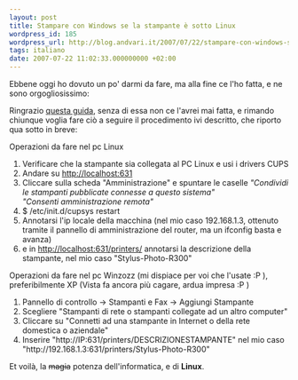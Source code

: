 ```yaml
---
layout: post
title: Stampare con Windows se la stampante è sotto Linux
wordpress_id: 185
wordpress_url: http://blog.andvari.it/2007/07/22/stampare-con-windows-se-la-stampante-e-sotto-linux/
tags: italiano
date: 2007-07-22 11:02:33.000000000 +02:00
---
```

Ebbene oggi ho dovuto un po' darmi da fare, ma alla fine ce l'ho fatta, e ne sono orgogliosissimo:

Ringrazio <a href="http://www.openlinux.eu/content/view/29/39/">questa guida</a>, senza di essa non ce l'avrei mai fatta, e rimando chiunque voglia fare ciò a seguire il procedimento ivi descritto, che riporto qua sotto in breve:

Operazioni da fare nel pc Linux
<ol>
	<li>Verificare che la stampante sia collegata al PC Linux e usi i drivers CUPS</li>
	<li>Andare su <a href="http://localhost:631">http://localhost:631</a></li>
	<li>Cliccare sulla scheda "Amministrazione" e spuntare le caselle <span style="font-style: italic">"Condividi le stampanti pubblicate connesse a questo sistema"</span><br style="font-style: italic" /><span style="font-style: italic">"Consenti amministrazione remota"</span></li>
	<li><span style="font-style: italic"></span>$ /etc/init.d/cupsys restart</li>
	<li>Annotarsi l'ip locale della macchina (nel mio caso 192.168.1.3, ottenuto tramite il pannello di amministrazione del router, ma un ifconfig basta e avanza)</li>
	<li>e in <a href="http://localhost:631/printers/">http://localhost:631/printers/</a> annotarsi la descrizione della stampante, nel mio caso "Stylus-Photo-R300"</li>
</ol>
Operazioni da fare nel pc Winzozz (mi dispiace per voi che l'usate :P ), preferibilmente XP (Vista fa ancora più cagare, ardua impresa :P )
<ol>
	<li>Pannello di controllo -&gt; Stampanti e Fax -&gt; Aggiungi Stampante</li>
	<li>Scegliere "Stampanti di rete o stampanti collegate ad un altro computer"</li>
	<li>Cliccare su "Connetti ad una stampante in Internet o della rete domestica o aziendale"</li>
	<li>Inserire "http://IP:631/printers/DESCRIZIONESTAMPANTE" nel mio caso "http://192.168.1.3:631/printers/Stylus-Photo-R300"</li>
</ol>
Et voilà, la <del>magia</del> potenza dell'informatica, e di <strong>Linux</strong>.
